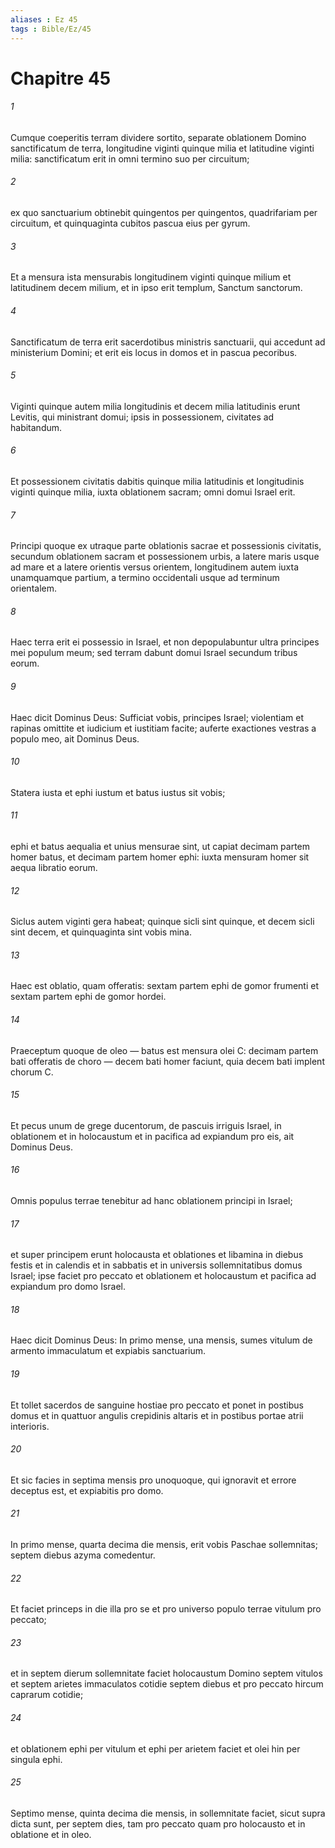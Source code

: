 ```yaml
---
aliases : Ez 45
tags : Bible/Ez/45
---
```


# Chapitre 45

###### 1
Cumque coeperitis terram dividere sortito, separate oblationem Domino sanctificatum de terra, longitudine viginti quinque milia et latitudine viginti milia: sanctificatum erit in omni termino suo per circuitum; 
###### 2
ex quo sanctuarium obtinebit quingentos per quingentos, quadrifariam per circuitum, et quinquaginta cubitos pascua eius per gyrum. 
###### 3
Et a mensura ista mensurabis longitudinem viginti quinque milium et latitudinem decem milium, et in ipso erit templum, Sanctum sanctorum. 
###### 4
Sanctificatum de terra erit sacerdotibus ministris sanctuarii, qui accedunt ad ministerium Domini; et erit eis locus in domos et in pascua pecoribus. 
###### 5
Viginti quinque autem milia longitudinis et decem milia latitudinis erunt Levitis, qui ministrant domui; ipsis in possessionem, civitates ad habitandum. 
###### 6
Et possessionem civitatis dabitis quinque milia latitudinis et longitudinis viginti quinque milia, iuxta oblationem sacram; omni domui Israel erit.
###### 7
Principi quoque ex utraque parte oblationis sacrae et possessionis civitatis, secundum oblationem sacram et possessionem urbis, a latere maris usque ad mare et a latere orientis versus orientem, longitudinem autem iuxta unamquamque partium, a termino occidentali usque ad terminum orientalem. 
###### 8
Haec terra erit ei possessio in Israel, et non depopulabuntur ultra principes mei populum meum; sed terram dabunt domui Israel secundum tribus eorum.
###### 9
Haec dicit Dominus Deus: Sufficiat vobis, principes Israel; violentiam et rapinas omittite et iudicium et iustitiam facite; auferte exactiones vestras a populo meo, ait Dominus Deus. 
###### 10
Statera iusta et ephi iustum et batus iustus sit vobis; 
###### 11
ephi et batus aequalia et unius mensurae sint, ut capiat decimam partem homer batus, et decimam partem homer ephi: iuxta mensuram homer sit aequa libratio eorum. 
###### 12
Siclus autem viginti gera habeat; quinque sicli sint quinque, et decem sicli sint decem, et quinquaginta sint vobis mina.
###### 13
Haec est oblatio, quam offeratis: sextam partem ephi de gomor frumenti et sextam partem ephi de gomor hordei. 
###### 14
Praeceptum quoque de oleo — batus est mensura olei C: decimam partem bati offeratis de choro — decem bati homer faciunt, quia decem bati implent chorum C. 
###### 15
Et pecus unum de grege ducentorum, de pascuis irriguis Israel, in oblationem et in holocaustum et in pacifica ad expiandum pro eis, ait Dominus Deus. 
###### 16
Omnis populus terrae tenebitur ad hanc oblationem principi in Israel; 
###### 17
et super principem erunt holocausta et oblationes et libamina in diebus festis et in calendis et in sabbatis et in universis sollemnitatibus domus Israel; ipse faciet pro peccato et oblationem et holocaustum et pacifica ad expiandum pro domo Israel.
###### 18
Haec dicit Dominus Deus: In primo mense, una mensis, sumes vitulum de armento immaculatum et expiabis sanctuarium. 
###### 19
Et tollet sacerdos de sanguine hostiae pro peccato et ponet in postibus domus et in quattuor angulis crepidinis altaris et in postibus portae atrii interioris. 
###### 20
Et sic facies in septima mensis pro unoquoque, qui ignoravit et errore deceptus est, et expiabitis pro domo. 
###### 21
In primo mense, quarta decima die mensis, erit vobis Paschae sollemnitas; septem diebus azyma comedentur. 
###### 22
Et faciet princeps in die illa pro se et pro universo populo terrae vitulum pro peccato; 
###### 23
et in septem dierum sollemnitate faciet holocaustum Domino septem vitulos et septem arietes immaculatos cotidie septem diebus et pro peccato hircum caprarum cotidie; 
###### 24
et oblationem ephi per vitulum et ephi per arietem faciet et olei hin per singula ephi.
###### 25
Septimo mense, quinta decima die mensis, in sollemnitate faciet, sicut supra dicta sunt, per septem dies, tam pro peccato quam pro holocausto et in oblatione et in oleo.
